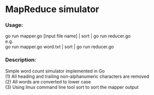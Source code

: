 # MapReduce simulator  
  
### Usage:  
go run mapper.go [input file name] | sort | go run reducer.go  
e.g.  
go run mapper.go word.txt | sort | go run reducer.go  
  
### Description:  
Simple word count simulator implemented in Go  
(1) All heading and trailing non-alphanumeric characters are removed   
(2) All words are converted to lower case  
(3) Using linux command line tool sort to sort the mapper output  
